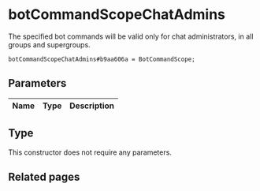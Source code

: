 # botCommandScopeChatAdmins
The specified bot commands will be valid only for chat administrators, in all groups and supergroups.

```
botCommandScopeChatAdmins#b9aa606a = BotCommandScope;
```

## Parameters
| Name | Type | Description |
| ---- | :----: | ----------- |


## Type
This constructor does not require any parameters.

## Related pages
